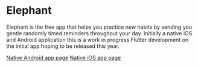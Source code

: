 # Elephant

Elephant is the free app that helps you practice new habits by sending you gentle randomly timed reminders throughout your day. Initially a native iOS and Android application this is a work in progress Flutter development on the initial app hoping to be released this year.


[Native Android app page](https://play.google.com/store/apps/details?id=com.nicebusiness.elephant&hl=en&gl=US)
[Native iOS app page](https://apps.apple.com/us/app/elephant-app-habit-reminder/id1196992227)